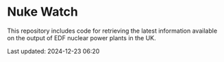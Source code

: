 # Nuke Watch

This repository includes code for retrieving the latest information available on the output of EDF nuclear power plants in the UK.

Last updated: 2024-12-23 06:20